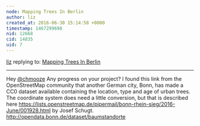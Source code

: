 ```yaml
---
node: Mapping Trees In Berlin
author: liz
created_at: 2016-06-30 15:14:58 +0000
timestamp: 1467299698
nid: 12668
cid: 14835
uid: 7
---
```




[liz](../profile/liz) replying to: [Mapping Trees In Berlin](../notes/chmooze/02-08-2016/mapping-trees-in-berlin)

----
Hey [@chmooze](/profile/chmooze) 
Any progress on your project? I found this link from the OpenStreetMap community that another German city, Bonn, has made a CC0 dataset available containing the location, type and age of urban trees. The coordinate system does need a little conversion, but that is described here https://lists.openstreetmap.de/pipermail/bonn-rhein-sieg/2016-June/001928.html by Josef Schugt. http://opendata.bonn.de/dataset/baumstandorte 